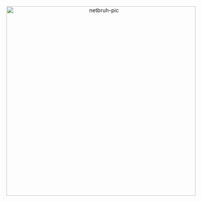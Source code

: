 <div align="center">
  <a href="https://github.com/parreira7">
  <img align="center", alt='netbruh-pic', height="500", style="border.radius=50px;", src="https://media.tenor.co/images/cea1d72266eec94333e2897f8ee86bf1/raw">
</div>
